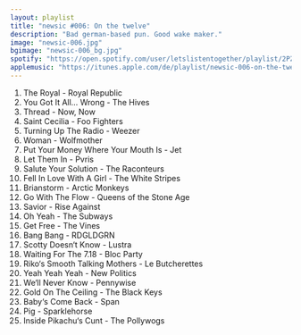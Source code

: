 ```yaml
---
layout: playlist
title: "newsic #006: On the twelve"
description: "Bad german-based pun. Good wake maker."
image: "newsic-006.jpg"
bgimage: "newsic-006_bg.jpg"
spotify: "https://open.spotify.com/user/letslistentogether/playlist/2PZDBhvJxVB1ndKLLc55Ri"
applemusic: "https://itunes.apple.com/de/playlist/newsic-006-on-the-twelve/idpl.a838994778e44c3aafe0d4a676806774"
---
```


<ol>
	<li>The Royal - Royal Republic</li>
	<li>You Got It All… Wrong - The Hives</li>
	<li>Thread - Now, Now</li>
	<li>Saint Cecilia - Foo Fighters</li>
	<li>Turning Up The Radio - Weezer</li>
	<li>Woman - Wolfmother</li>
	<li>Put Your Money Where Your Mouth Is - Jet</li>
	<li>Let Them In - Pvris</li>
	<li>Salute Your Solution - The Raconteurs</li>
	<li>Fell In Love With A Girl - The White Stripes</li>
	<li>Brianstorm - Arctic Monkeys</li>
	<li>Go With The Flow - Queens of the Stone Age</li>
	<li>Savior - Rise Against</li>
	<li>Oh Yeah - The Subways</li>
	<li>Get Free - The Vines</li>
	<li>Bang Bang - RDGLDGRN</li>
	<li>Scotty Doesn‘t Know - Lustra</li>
	<li>Waiting For The 7.18 - Bloc Party</li>
	<li>Riko‘s Smooth Talking Mothers - Le Butcherettes</li>
	<li>Yeah Yeah Yeah - New Politics</li>
	<li>We‘ll Never Know - Pennywise</li>
	<li>Gold On The Ceiling - The Black Keys</li>
	<li>Baby‘s Come Back - Span</li>
	<li>Pig - Sparklehorse</li>
	<li>Inside Pikachu‘s Cunt - The Pollywogs</li>
</ol>
